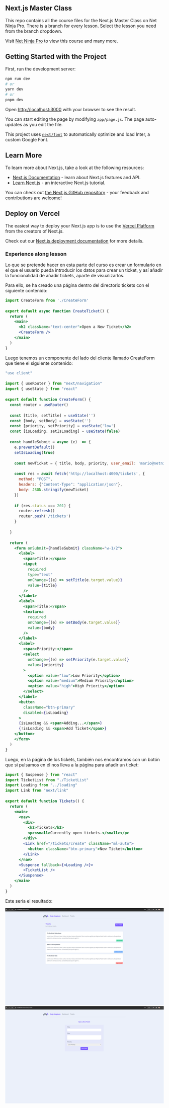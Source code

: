 ## Next.js Master Class
This repo contains all the course files for the Next.js Master Class on Net Ninja Pro. There is a branch for every lesson. Select the lesson you need from the branch dropdown.

Visit [Net Ninja Pro](https://netninja.dev) to view this course and many more.

## Getting Started with the Project

First, run the development server:

```bash
npm run dev
# or
yarn dev
# or
pnpm dev
```

Open [http://localhost:3000](http://localhost:3000) with your browser to see the result.

You can start editing the page by modifying `app/page.js`. The page auto-updates as you edit the file.

This project uses [`next/font`](https://nextjs.org/docs/basic-features/font-optimization) to automatically optimize and load Inter, a custom Google Font.

## Learn More

To learn more about Next.js, take a look at the following resources:

- [Next.js Documentation](https://nextjs.org/docs) - learn about Next.js features and API.
- [Learn Next.js](https://nextjs.org/learn) - an interactive Next.js tutorial.

You can check out [the Next.js GitHub repository](https://github.com/vercel/next.js/) - your feedback and contributions are welcome!

## Deploy on Vercel

The easiest way to deploy your Next.js app is to use the [Vercel Platform](https://vercel.com/new?utm_medium=default-template&filter=next.js&utm_source=create-next-app&utm_campaign=create-next-app-readme) from the creators of Next.js.

Check out our [Next.js deployment documentation](https://nextjs.org/docs/deployment) for more details.

### Experience along lesson
Lo que se pretende hacer en esta parte del curso es crear un formulario en el que el usuario pueda introducir los datos para crear un ticket, y así añadir la funcionalidad de añadir tickets, aparte de visualizarlos.

Para ello, se ha creado una página dentro del directorio tickets con el siguiente contenido:

```jsx
import CreateForm from './CreateForm'

export default async function CreateTicket() {
  return (
    <main>
      <h2 className="text-center">Open a New Ticket</h2>
      <CreateForm />
    </main>
  )
}
```

Luego tenemos un componente del lado del cliente llamado CreateForm que tiene el siguiente contenido:

```jsx
"use client"

import { useRouter } from "next/navigation"
import { useState } from "react"

export default function CreateForm() {
  const router = useRouter()

  const [title, setTitle] = useState('')
  const [body, setBody] = useState('')
  const [priority, setPriority] = useState('low')
  const [isLoading, setIsLoading] = useState(false)

  const handleSubmit = async (e)  => {
    e.preventDefault()
    setIsLoading(true)

    const newTicket = { title, body, priority, user_email: 'mario@netninja.dev' }

    const res = await fetch('http://localhost:4000/tickets', {
      method: "POST",
      headers: {"Content-Type": "application/json"},
      body: JSON.stringify(newTicket)
    })

    if (res.status === 201) {
      router.refresh()
      router.push('/tickets')
    }
    
  }

  return (
    <form onSubmit={handleSubmit} className="w-1/2">
      <label>
        <span>Title:</span>
        <input
          required 
          type="text"
          onChange={(e) => setTitle(e.target.value)}
          value={title}
        />
      </label>
      <label>
        <span>Title:</span>
        <textarea
          required
          onChange={(e) => setBody(e.target.value)}
          value={body}
        />
      </label>
      <label>
        <span>Priority:</span>
        <select 
          onChange={(e) => setPriority(e.target.value)}
          value={priority}
        >
          <option value="low">Low Priority</option>
          <option value="medium">Medium Priority</option>
          <option value="high">High Priority</option>
        </select>
      </label>
      <button 
        className="btn-primary" 
        disabled={isLoading}
      >
      {isLoading && <span>Adding...</span>}
      {!isLoading && <span>Add Ticket</span>}
    </button>
    </form>
  )
}
```
Luego, en la página de los tickets, también nos encontramos con un botón que si pulsamos en él nos lleva a la página para añadir un ticket:

```jsx
import { Suspense } from "react"
import TicketList from "./TicketList"
import Loading from "../loading"
import Link from "next/link"

export default function Tickets() {
  return (
    <main>
      <nav>
        <div>
          <h2>Tickets</h2>
          <p><small>Currently open tickets.</small></p>
        </div>
        <Link href="/tickets/create" className="ml-auto">
          <button className="btn-primary">New Ticket</button>
        </Link>
      </nav>
      <Suspense fallback={<Loading />}>
        <TicketList />
      </Suspense>
    </main>
  )
}
```

Este sería el resultado:

![Captura 1](./images/screenshot-1.png)
![Captura 2](./images/screenshot-2.png)
